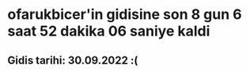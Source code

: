 # ofarukbicer'in gidisine son 8 gun 6 saat 52 dakika 06 saniye kaldi

## Gidis tarihi: 30.09.2022 :(